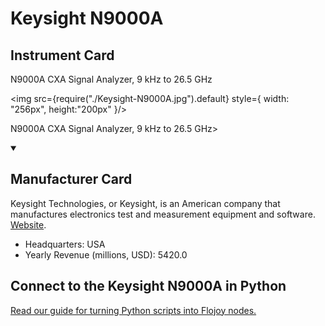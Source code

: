
# Keysight N9000A

## Instrument Card

<div className="flex">

<div>

N9000A CXA Signal Analyzer, 9 kHz to 26.5 GHz

</div>

<img src={require("./Keysight-N9000A.jpg").default} style={ width: "256px", height:"200px" }/>

</div>

N9000A CXA Signal Analyzer, 9 kHz to 26.5 GHz>

<details open>
<summary><h2>Manufacturer Card</h2></summary>

Keysight Technologies, or Keysight, is an American company that manufactures electronics test and measurement equipment and software. <a href="https://www.keysight.com/us/en/home.html">Website</a>.

<ul>
  <li>Headquarters: USA</li>
  <li>Yearly Revenue (millions, USD): 5420.0</li>
</ul>
</details>

## Connect to the Keysight N9000A in Python

[Read our guide for turning Python scripts into Flojoy nodes.](https://docs.flojoy.ai/custom-nodes/creating-custom-node/)


